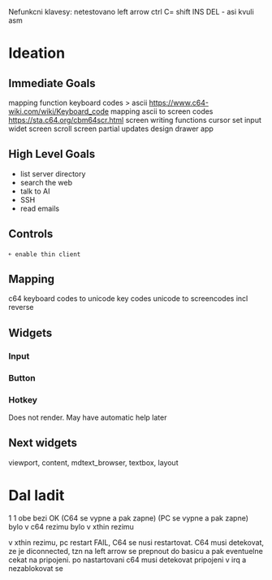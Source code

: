 Nefunkcni klavesy:
netestovano left arrow
ctrl
C=
shift
INS
DEL - asi kvuli asm


# Ideation

## Immediate Goals
mapping function keyboard codes > ascii  https://www.c64-wiki.com/wiki/Keyboard_code
mapping ascii to screen codes  https://sta.c64.org/cbm64scr.html
screen writing functions
cursor set
input widet
screen scroll
screen partial updates
design drawer app

## High Level Goals

- list server directory
- search the web
- talk to AI
- SSH
- read emails

## Controls

```text
￩ enable thin client
```

## Mapping
c64 keyboard codes to unicode key codes
unicode to screencodes incl reverse

## Widgets

### Input

### Button

### Hotkey

Does not render. May have automatic help later

## Next widgets
viewport, content, mdtext_browser, textbox, layout


# Dal ladit
1	1  obe bezi      OK  (C64 se vypne a pak zapne)  (PC se vypne a pak zapne)
bylo v c64 rezimu
bylo v xthin rezimu

v xthin rezimu, pc restart FAIL, C64 se nusi restartovat. C64 musi detekovat, ze je diconnected, tzn na left arrow se prepnout do basicu a pak eventuelne cekat na pripojeni.
po nastartovani c64 musi detekovat pripojeni v irq a nezablokovat se